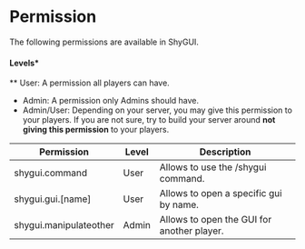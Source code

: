 # Permission

The following permissions are available in ShyGUI.

#### Levels*

** User: A permission all players can have.
* Admin: A permission only Admins should have.
* Admin/User: Depending on your server, you may give this permission to your players. If you are not sure, try to build
  your server around **not giving this permission** to your players.

| Permission             | Level      | Description                                 |   
|------------------------|------------|---------------------------------------------|
| shygui.command         | User       | Allows to use the /shygui command.          |   
| shygui.gui.[name]      | User       | Allows to open a specific gui by name.      |  
| shygui.manipulateother | Admin      | Allows to open the GUI for another player.  |
